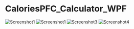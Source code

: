 # CaloriesPFC_Calculator_WPF
![Screenshot1](https://github.com/IvanTsatsura/CaloriesPFC_Calculator_WPF/assets/56256224/5701964d-fffc-4fbb-a08d-733cd0c690fb)
![Screenshot1](https://github.com/IvanTsatsura/CaloriesPFC_Calculator_WPF/assets/56256224/cd633d1a-9454-40e6-9e57-18daf611a31b)
![Screenshot3](https://github.com/IvanTsatsura/CaloriesPFC_Calculator_WPF/assets/56256224/1a6b3489-03eb-4d6c-ac15-965fecc8119e)
![Screenshot4](https://github.com/IvanTsatsura/CaloriesPFC_Calculator_WPF/assets/56256224/bf02eb60-947b-4f93-8d6e-3e6a47b1d8b8)
